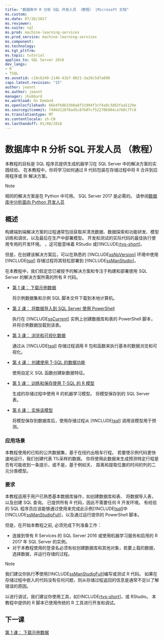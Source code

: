 ```yaml
---
title: "数据库中 R 分析 SQL 开发人员 （教程） |Microsoft 文档"
ms.custom: 
ms.date: 07/26/2017
ms.reviewer: 
ms.suite: sql
ms.prod: machine-learning-services
ms.prod_service: machine-learning-services
ms.component: 
ms.technology: 
ms.tgt_pltfrm: 
ms.topic: tutorial
applies_to: SQL Server 2016
dev_langs:
- R
- TSQL
ms.assetid: c18cb249-2146-41b7-8821-3a20c5d7a690
caps.latest.revision: "15"
author: jeannt
ms.author: jeannt
manager: jhubbard
ms.workload: On Demand
ms.openlocfilehash: 66b4fb863308a8f31994f3cf4a9c3d63faa5129e
ms.sourcegitcommit: f486d12078a45c87b0fcf52270b904ca7b0c7fc8
ms.translationtype: MT
ms.contentlocale: zh-CN
ms.lasthandoff: 01/08/2018
---
```

# <a name="in-database-r-analytics-for-sql-developers-tutorial"></a>数据库中 R 分析 SQL 开发人员 （教程）

本教程的目标是 SQL 程序员提供生成机器学习在 SQL Server 中的解决方案的实践经验。 在本教程中，你将学习如何通过 R 代码包装在存储过程中将 R 合并到应用程序或 BI 解决方案。

> [!NOTE]
> 
> 相同的解决方案是在 Python 中可用。 SQL Server 2017 是必需的。 请参阅[数据库中分析面向 Python 开发人员](../tutorials/sqldev-in-database-python-for-sql-developers.md)

## <a name="overview"></a>概述

构建端到端解决方案的过程通常包括获取并清洗数据、数据探索和功能研发、模型训练和调优，以及最后在生产中部署模型。 开发和测试的实际代码的最佳执行使用专用的开发环境。 ，这可能意味着 RStudio 或[!INCLUDE[rtvs-short](../../includes/rtvs-short-md.md)]。

但是，在创建该解决方案后，可以在熟悉的 [!INCLUDE[ssNoVersion](../../includes/ssnoversion-md.md)] 环境中使用 [!INCLUDE[tsql](../../includes/tsql-md.md)] 存储过程将其轻松部署到 [!INCLUDE[ssManStudio](../../includes/ssmanstudio-md.md)]。

在本教程中，我们假定您已被授予的解决方案和专注于构建和部署使用 SQL Server 的解决方案所需的所有 R 代码。

- [第 1 课： 下载示例数据](../tutorials/sqldev-download-the-sample-data.md)

    将示例数据集和示例 SQL 脚本文件下载到本地计算机。

- [第 2 课： 将数据导入到 SQL Server 使用 PowerShell](../r/sqldev-import-data-to-sql-server-using-powershell.md)

    执行在 [!INCLUDE[ssCurrent](../../includes/sscurrent-md.md)] 实例上创建数据库和表的 PowerShell 脚本，并将示例数据加载到该表。

- [第 3 课： 浏览和可视化数据](../tutorials/sqldev-explore-and-visualize-the-data.md)

    通过从 [!INCLUDE[tsql](../../includes/tsql-md.md)] 存储过程调用 R 包和函数来执行基本的数据浏览和可视化。

- [第 4 课： 创建使用 T-SQL 的数据功能](../tutorials/sqldev-create-data-features-using-t-sql.md)

    使用自定义 SQL 函数创建新数据特征。
  
-   [第 5 课： 训练和保存使用 T-SQL 的 R 模型](../r/sqldev-train-and-save-a-model-using-t-sql.md)

    生成的存储过程中使用 R 的机器学习模型。 将模型保存到的 SQL Server 表。
  
-   [第 6 课： 实施该模型](../tutorials/sqldev-operationalize-the-model.md)

    将模型保存到数据库后，使用存储过程从 [!INCLUDE[tsql](../../includes/tsql-md.md)] 调用该模型用于预测。

### <a name="scenario"></a>应用场景

本教程使用的已知的公共数据集，基于在纽约出租车行程。 若要使示例代码更快速地运行，我们创建代表 1%采样的数据。 你将使用此数据来生成预测特定行程是否有可能收到一条提示，或不是，基于例如天、 距离和提取位置的时间的列的二元分类模型。

### <a name="requirements"></a>要求

本教程适用于用户已熟悉基本数据库操作，如创建数据库和表、 将数据导入表，以及创建 SQL 查询。 已提供所有 R 代码，因此不需要任何 R 开发环境。 有经验的 SQL 程序员应该能够通过使用来完成此示例[!INCLUDE[tsql](../../includes/tsql-md.md)]中[!INCLUDE[ssManStudioFull](../../includes/ssmanstudiofull-md.md)]，以及通过运行提供的 PowerShell 脚本。

但是，在开始本教程之前, 必须完成下列准备工作：

- 连接到带有 R Services 的 SQL Server 2016 或使用机器学习服务和启用的 R 2017 年 SQL Server 的实例。
- 对于本教程使用的登录名必须有权创建数据库和其他对象，若要上载的数据，选择数据，并运行存储的过程。

> [!NOTE]
> 我们建议你执行**不**使用[!INCLUDE[ssManStudioFull](../../includes/ssmanstudiofull-md.md)]编写或测试 R 代码。 如果在存储过程中嵌入的代码没有任何问题，则从存储过程返回的信息是通常不足以了解错误的原因。
> 
> 以进行调试，我们建议你使用工具，如[!INCLUDE[rtvs-short](../../includes/rtvs-short-md.md)]，或 RStudio。 本教程中提供的 R 脚本已使用传统的 R 工具进行开发和调试。

## <a name="next-lesson"></a>下一课

[第 1 课： 下载示例数据](../tutorials/sqldev-download-the-sample-data.md)
